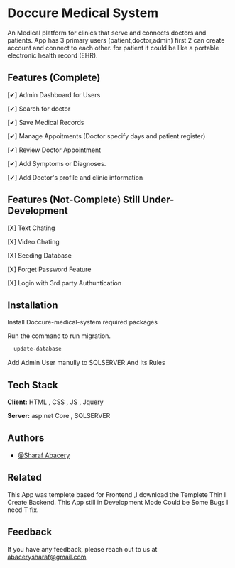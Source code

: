 ﻿# Doccure Medical System

An Medical platform for clinics that serve and connects doctors and patients.
App has 3 primary users (patient,doctor,admin)
first 2 can create account and connect to each other.
for patient it could be like a portable electronic health record (EHR).

## Features (Complete)

[✔] Admin Dashboard for Users

[✔] Search for doctor

[✔] Save Medical Records

[✔] Manage Appoitments (Doctor specify days and patient register)

[✔] Review Doctor Appointment

[✔] Add Symptoms or Diagnoses.

[✔] Add Doctor's profile and clinic information



## Features (Not-Complete) Still Under-Development

[X] Text Chating

[X] Video Chating

[X] Seeding Database

[X] Forget Password Feature

[X] Login with 3rd party Authuntication



## Installation 

Install Doccure-medical-system required packages

Run the command to run migration.

```bash 
  update-database
```

Add Admin User manully to SQLSERVER And  Its Rules

## Tech Stack

**Client:** HTML , CSS , JS , Jquery

**Server:** asp.net Core , SQLSERVER

## Authors

- [@Sharaf Abacery](https://github.com/sharafabacery)


## Related

This App was templete based for Frontend ,I download the Templete Thin I Create Backend.
This App still in Development Mode Could be Some Bugs I need T fix.

## Feedback

If you have any feedback, please reach out to us at abacerysharaf@gmail.com

  

